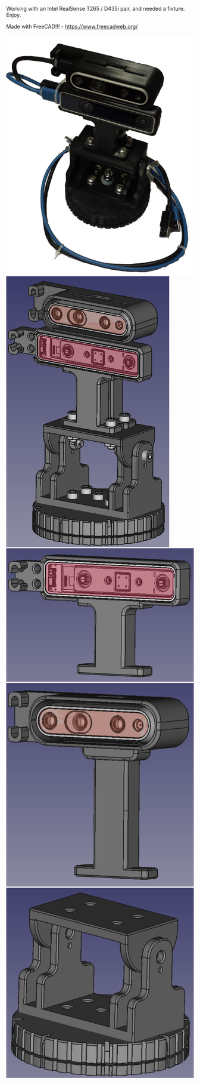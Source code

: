 
Working with an Intel RealSense T265 / D435i pair, and needed a fixture. Enjoy.

Made with FreeCAD!!! - https://www.freecadweb.org/

![alt text](https://raw.githubusercontent.com/57Bravo/IntelRealSense_T265_D435i_Fixture/master/snaps/printed_assembly.png)
![alt text](https://raw.githubusercontent.com/57Bravo/IntelRealSense_T265_D435i_Fixture/master/snaps/assembly.png)
![alt text](https://raw.githubusercontent.com/57Bravo/IntelRealSense_T265_D435i_Fixture/master/snaps/T265_Fixture.png)
![alt text](https://raw.githubusercontent.com/57Bravo/IntelRealSense_T265_D435i_Fixture/master/snaps/D435i_Fixture.png)
![alt text](https://raw.githubusercontent.com/57Bravo/IntelRealSense_T265_D435i_Fixture/master/snaps/AZ_EL_Bracket.png)



